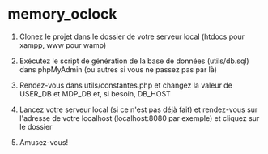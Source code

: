 # memory_oclock

1. Clonez le projet dans le dossier de votre serveur local (htdocs pour xampp, www pour wamp)

2. Exécutez le script de génération de la base de données (utils/db.sql) dans phpMyAdmin (ou autres si vous ne passez pas par là)

3. Rendez-vous dans utils/constantes.php et changez la valeur de USER_DB et MDP_DB et, si besoin, DB_HOST

4. Lancez votre serveur local (si ce n'est pas déjà fait) et rendez-vous sur l'adresse de votre localhost (localhost:8080 par exemple) et cliquez sur le dossier

5. Amusez-vous!
